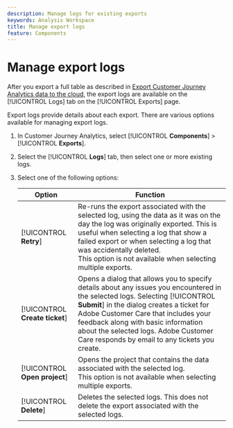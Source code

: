 ```yaml
---
description: Manage logs for existing exports
keywords: Analysis Workspace
title: Manage export logs
feature: Components
---
```

# Manage export logs

After you export a full table as described in [Export Customer Journey Analytics data to the cloud](/help/analysis-workspace/export/export-cloud.md), the export logs are available on the [!UICONTROL Logs] tab on the [!UICONTROL Exports] page. 

Export logs provide details about each export. There are various options available for managing export logs.

1. In Customer Journey Analytics, select [!UICONTROL **Components**] > [!UICONTROL **Exports**].

1. Select the [!UICONTROL **Logs**] tab, then select one or more existing logs.

   <!-- add screenshot? -->

1. Select one of the following options:

   |Option | Function | 
   |---------|----------|
   | [!UICONTROL **Retry**] | Re-runs the export associated with the selected log, using the data as it was on the day the log was originally exported. This is useful when selecting a log that show a failed export or when selecting a log that was accidentally deleted. </br>This option is not available when selecting multiple exports. | 
   | [!UICONTROL **Create ticket**] | Opens a dialog that allows you to specify details about any issues you encountered in the selected logs. Selecting [!UICONTROL **Submit**] in the dialog creates a ticket for Adobe Customer Care that includes your feedback along with basic information about the selected logs. Adobe Customer Care responds by email to any tickets you create. | 
   | [!UICONTROL **Open project**] | Opens the project that contains the data associated with the selected log. </br>This option is not available when selecting multiple exports. | 
   | [!UICONTROL **Delete**] | Deletes the selected logs. This does not delete the export associated with the selected logs. | 